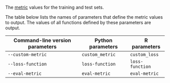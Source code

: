 
The [metric](../../../concepts/loss-functions.md) values for the training and test sets.

The table below lists the names of parameters that define the metric values to output. The values of all functions defined by these parameters are output.

Command-line version parameters| Python parameters | R parameters
-------------------------------|-------------------|------------------|
`--custom-metric`              | `custom_metric`   |  `custom_loss`   |
`--loss-function`              | `loss-function`   |  `loss-function` |
`--eval-metric`                | `eval-metric`     |  `eval-metric`   |
